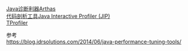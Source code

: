

[Java诊断利器Arthas](Java诊断利器Arthas/Java诊断利器Arthas.md)  
[代码剖析工具Java Interactive Profiler (JIP)](JIP.md)  
[TProfiler](TProfiler.md)  















参考  
https://blog.idrsolutions.com/2014/06/java-performance-tuning-tools/  

